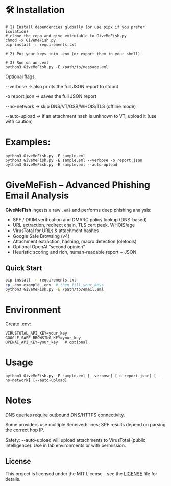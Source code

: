 # 🛠 Installation
    # 1) Install dependencies globally (or use pipx if you prefer isolation)
    # clone the repo and give exicutable to GiveMeFish.py
    chmod +x GiveMeFish.py
    pip install -r requirements.txt

    # 2) Put your keys into .env (or export them in your shell)

    # 3) Run on an .eml
    python3 GiveMeFish.py -E /path/to/message.eml

Optional flags:

--verbose → also prints the full JSON report to stdout

-o report.json → saves the full JSON report

--no-network → skip DNS/VT/GSB/WHOIS/TLS (offline mode)

--auto-upload → if an attachment hash is unknown to VT, upload it (use with caution)

# Examples:
    python3 GiveMeFish.py -E sample.eml
    python3 GiveMeFish.py -E sample.eml --verbose -o report.json
    python3 GiveMeFish.py -E sample.eml --auto-upload


# GiveMeFish – Advanced Phishing Email Analysis

**GiveMeFish** ingests a raw `.eml` and performs deep phishing analysis:
- SPF / DKIM verification and DMARC policy lookup (DNS-based)
- URL extraction, redirect chain, TLS cert peek, WHOIS/age
- VirusTotal for URLs & attachment hashes
- Google Safe Browsing (v4)
- Attachment extraction, hashing, macro detection (oletools)
- Optional OpenAI “second opinion”
- Heuristic scoring and rich, human-readable report + JSON

## Quick Start
```bash
pip install -r requirements.txt
cp .env.example .env  # then fill your keys
python3 GiveMeFish.py -E /path/to/email.eml
```
# Environment
Create .env:

    VIRUSTOTAL_API_KEY=your_key
    GOOGLE_SAFE_BROWSING_KEY=your_key
    OPENAI_API_KEY=your_key   # optional

# Usage
    python3 GiveMeFish.py -E sample.eml [--verbose] [-o report.json] [--no-network] [--auto-upload]

# Notes

DNS queries require outbound DNS/HTTPS connectivity.

Some providers use multiple Received: lines; SPF results depend on parsing the correct hop IP.

Safety: --auto-upload will upload attachments to VirusTotal (public intelligence). Use in lab environments or with permission.

## License

This project is licensed under the MIT License - see the [LICENSE](LICENSE) file for details.

